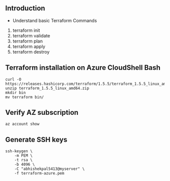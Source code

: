 ## Introduction
- Understand basic Terraform Commands
1. terraform init
2. terraform validate
3. terraform plan
4. terraform apply
5. terraform destroy 

## Terraform installation on Azure CloudShell Bash
```t
curl -O https://releases.hashicorp.com/terraform/1.5.5/terraform_1.5.5_linux_amd64.zip
unzip terraform_1.5.5_linux_amd64.zip
mkdir bin
mv terraform bin/
```
## Verify AZ subscription
```t
az account show
```
## Generate SSH keys
```t
ssh-keygen \
    -m PEM \
    -t rsa \
    -b 4096 \
    -C "abhishekpal5413@myserver" \
    -f terraform-azure.pem
```